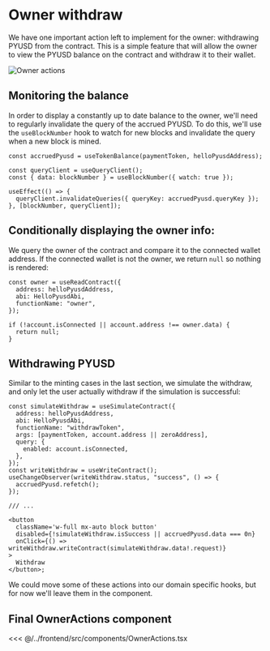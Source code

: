 # Owner withdraw

We have one important action left to implement for the owner: withdrawing PYUSD from the contract. This is a simple feature that will allow the owner to view the PYUSD balance on the contract and withdraw it to their wallet.

![Owner actions](./assets/owner-actions.gif)

## Monitoring the balance

In order to display a constantly up to date balance to the owner, we'll need to regularly invalidate the query of the accrued PYUSD. To do this, we'll use the `useBlockNumber` hook to watch for new blocks and invalidate the query when a new block is mined.

```tsx
const accruedPyusd = useTokenBalance(paymentToken, helloPyusdAddress);

const queryClient = useQueryClient();
const { data: blockNumber } = useBlockNumber({ watch: true });

useEffect(() => {
  queryClient.invalidateQueries({ queryKey: accruedPyusd.queryKey });
}, [blockNumber, queryClient]);
```

## Conditionally displaying the owner info:

We query the owner of the contract and compare it to the connected wallet address. If the connected wallet is not the owner, we return `null` so nothing is rendered:

```tsx
const owner = useReadContract({
  address: helloPyusdAddress,
  abi: HelloPyusdAbi,
  functionName: "owner",
});

if (!account.isConnected || account.address !== owner.data) {
  return null;
}
```

## Withdrawing PYUSD

Similar to the minting cases in the last section, we simulate the withdraw, and only let the user actually withdraw if the simulation is successful:

```tsx
const simulateWithdraw = useSimulateContract({
  address: helloPyusdAddress,
  abi: HelloPyusdAbi,
  functionName: "withdrawToken",
  args: [paymentToken, account.address || zeroAddress],
  query: {
    enabled: account.isConnected,
  },
});
const writeWithdraw = useWriteContract();
useChangeObserver(writeWithdraw.status, "success", () => {
  accruedPyusd.refetch();
});

/// ...

<button
  className='w-full mx-auto block button'
  disabled={!simulateWithdraw.isSuccess || accruedPyusd.data === 0n}
  onClick={() => writeWithdraw.writeContract(simulateWithdraw.data!.request)}
>
  Withdraw
</button>;
```

We could move some of these actions into our domain specific hooks, but for now we'll leave them in the component.

## Final OwnerActions component

<<< @/../frontend/src/components/OwnerActions.tsx

